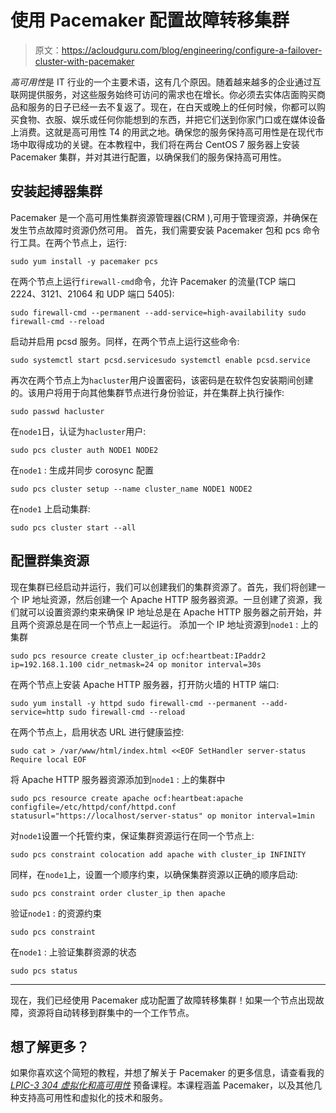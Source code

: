 # 使用 Pacemaker 配置故障转移集群

> 原文：<https://acloudguru.com/blog/engineering/configure-a-failover-cluster-with-pacemaker>

*高可用性*是 IT 行业的一个主要术语，这有几个原因。随着越来越多的企业通过互联网提供服务，对这些服务始终可访问的需求也在增长。你必须去实体店面购买商品和服务的日子已经一去不复返了。现在，在白天或晚上的任何时候，你都可以购买食物、衣服、娱乐或任何你能想到的东西，并把它们送到你家门口或在媒体设备上消费。这就是高可用性 T4 的用武之地。确保您的服务保持高可用性是在现代市场中取得成功的关键。在本教程中，我们将在两台 CentOS 7 服务器上安装 Pacemaker 集群，并对其进行配置，以确保我们的服务保持高可用性。

## 安装起搏器集群

Pacemaker 是一个高可用性集群资源管理器(CRM ),可用于管理资源，并确保在发生节点故障时资源仍然可用。 首先，我们需要安装 Pacemaker 包和 pcs 命令行工具。在两个节点上，运行:

```
sudo yum install -y pacemaker pcs
```

在两个节点上运行`firewall-cmd`命令，允许 Pacemaker 的流量(TCP 端口 2224、3121、21064 和 UDP 端口 5405):

```
sudo firewall-cmd --permanent --add-service=high-availability sudo firewall-cmd --reload
```

启动并启用 pcsd 服务。同样，在两个节点上运行这些命令:

```
sudo systemctl start pcsd.servicesudo systemctl enable pcsd.service
```

再次在两个节点上为`hacluster`用户设置密码，该密码是在软件包安装期间创建的。该用户将用于向其他集群节点进行身份验证，并在集群上执行操作:

```
sudo passwd hacluster
```

在`node1`日，认证为`hacluster`用户:

```
sudo pcs cluster auth NODE1 NODE2
```

在`node1` : 生成并同步 corosync 配置

```
sudo pcs cluster setup --name cluster_name NODE1 NODE2 
```

在`node1` 上启动集群:

```
sudo pcs cluster start --all
```

## 配置群集资源

现在集群已经启动并运行，我们可以创建我们的集群资源了。首先，我们将创建一个 IP 地址资源，然后创建一个 Apache HTTP 服务器资源。一旦创建了资源，我们就可以设置资源约束来确保 IP 地址总是在 Apache HTTP 服务器之前开始，并且两个资源总是在同一个节点上一起运行。 添加一个 IP 地址资源到`node1` : 上的集群

```
sudo pcs resource create cluster_ip ocf:heartbeat:IPaddr2 ip=192.168.1.100 cidr_netmask=24 op monitor interval=30s
```

在两个节点上安装 Apache HTTP 服务器，打开防火墙的 HTTP 端口:

```
sudo yum install -y httpd sudo firewall-cmd --permanent --add-service=http sudo firewall-cmd --reload
```

在两个节点上，启用状态 URL 进行健康监控:

```
sudo cat > /var/www/html/index.html <<EOF SetHandler server-status Require local EOF
```

将 Apache HTTP 服务器资源添加到`node1` : 上的集群中

```
sudo pcs resource create apache ocf:heartbeat:apache configfile=/etc/httpd/conf/httpd.conf statusurl="https://localhost/server-status" op monitor interval=1min
```

对`node1`设置一个托管约束，保证集群资源运行在同一个节点上:

```
sudo pcs constraint colocation add apache with cluster_ip INFINITY
```

同样，在`node1`上，设置一个顺序约束，以确保集群资源以正确的顺序启动:

```
sudo pcs constraint order cluster_ip then apache
```

验证`node1` : 的资源约束

```
sudo pcs constraint
```

在`node1` : 上验证集群资源的状态

```
sudo pcs status
```

* * *

现在，我们已经使用 Pacemaker 成功配置了故障转移集群！如果一个节点出现故障，资源将自动转移到群集中的一个工作节点。

## 想了解更多？

如果你喜欢这个简短的教程，并想了解关于 Pacemaker 的更多信息，请查看我的 [*LPIC-3 304 虚拟化和高可用性*](https://linuxacademy.com/linux/training/course/name/linux-academys-lpic-3-304-virtualization-and-high-availability-preparation-course) 预备课程。本课程涵盖 Pacemaker，以及其他几种支持高可用性和虚拟化的技术和服务。
